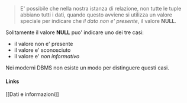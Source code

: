 >E' possibile che nella nostra istanza di relazione, non tutte le tuple abbiano tutti i dati, quando questo avviene si utilizza un valore speciale per indicare che *il dato non e' presente*, il valore **NULL**.

Solitamente il valore **NULL** puo' indicare uno dei tre casi: 
- il valore non e' presente
- il valore e' sconosciuto
- il valore e' *non informativo*

Nei moderni DBMS non esiste un modo per distinguere questi casi.

#### Links
[[Dati e informazioni]]
